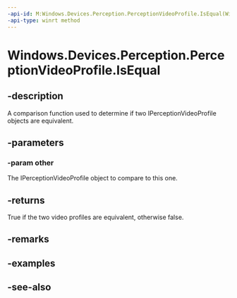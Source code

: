 ```yaml
---
-api-id: M:Windows.Devices.Perception.PerceptionVideoProfile.IsEqual(Windows.Devices.Perception.PerceptionVideoProfile)
-api-type: winrt method
---
```


<!-- Method syntax
public bool IsEqual(Windows.Devices.Perception.PerceptionVideoProfile other)
-->

# Windows.Devices.Perception.PerceptionVideoProfile.IsEqual

## -description
A comparison function used to determine if two IPerceptionVideoProfile objects are equivalent.

## -parameters
### -param other
The IPerceptionVideoProfile object to compare to this one.

## -returns
True if the two video profiles are equivalent, otherwise false.

## -remarks

## -examples

## -see-also
